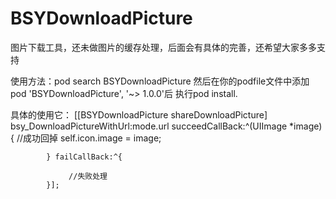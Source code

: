 # BSYDownloadPicture
图片下载工具，还未做图片的缓存处理，后面会有具体的完善，还希望大家多多支持

使用方法：pod search BSYDownloadPicture 然后在你的podfile文件中添加   pod 'BSYDownloadPicture', '~> 1.0.0'后
执行pod install.

具体的使用它：
  [[BSYDownloadPicture shareDownloadPicture] bsy_DownloadPictureWithUrl:mode.url succeedCallBack:^(UIImage *image) {
                //成功回掉
                self.icon.image = image;

            } failCallBack:^{

                 //失败处理
            }];
